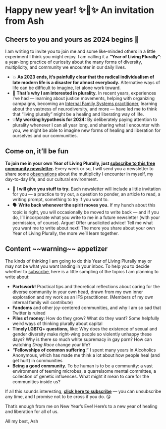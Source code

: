 # Happy new year! ✨🪩✨ An invitation from Ash

## Cheers to you and yours as 2024 begins 🥂

I am writing to invite you to join me and some like-minded others in a little experiment I think you might enjoy. I am calling it a **“Year of Living Plurally”**: a year-long practice of curiosity about the many forms of diversity, multiplicity, and community we encounter in our daily lives. 

- 💥 **As 2023 ends, it’s painfully clear that the radical individualism of late modern life is a disaster for almost everybody.** Alternative ways of life can be difficult to imagine, let alone work toward. 
- 🤔 **That’s why I am interested in plurality.** In recent years, experiences I’ve had — learning about justice movements, helping with organizing campaigns, becoming an [Internal Family Systems practitioner][1], learning about the vastness of neurodiversity, and more — have led me to think that “living plurally” might be a healing and liberating way of life. 
- 💡**My working hypothesis for 2024:** By deliberately paying attention to plurality whenever I can all year long, and sharing what I encounter with you, we might be able to imagine new forms of healing and liberation for ourselves and our communities. 

## Come on, it’ll be fun
**To join me in your own Year of Living Plurally, just [subscribe to this free community newsletter]().** Every week or so, I will send you a newsletter to share some [observations][3] about the multiplicity I encounter in myself, my day-to-day life, and our cultural environment. 
- 🎁 **I will give you stuff to try.** Each newsletter will include a little invitation for you — a practice to try out, a question to ponder, an article to read, a writing prompt, something to try if you want to. 
- 🗣️ **Write back whenever the spirit moves you.** If my hunch about this topic is right, you will occasionally be moved to write back — and if you do, I’ll incorporate what you write to me in a future newsletter (with your permission, of course). Argue! Offer unsolicited advice! Tell me what you want me to write about next! The more you share about your own Year of Living Plurally, the more we’ll learn together. 
## Content \~\~warning\~\~ appetizer
The kinds of thinking I am going to do this Year of Living Plurally may or may not be what you want landing in your inbox. To help you to decide whether to [subscribe](), here is a little sampling of the topics I am planning to write about: 
- **Partswork!** Practical tips and theoretical reflections about caring for the diverse community in your own head, drawn from my own inner exploration and my work as an IFS practitioner. (Members of my own internal family will contribute) 
- **Fandoms** and other joy-centered communities, and why I am so sad that Twitter is ruined 
- **Piles of money**: How do they grow? What do they want? Some helpfully weird ways of thinking plurally about capital 
- **Timely LGBTQ+ questions,** like: Why does the existence of sexual and gender diversity make right-wing people so violently unhappy these days? Why is there so much white supremacy in gay porn? How can watching *Drag Race* change your life? 
- **“Fellowships of common suffering.”** I spent many years in Alcoholics Anonymous, which has made me think a lot about how people heal (and get hurt) in communities 
- **Being a good community.** To be human is to be a community: a vast environment of teeming microbes, a quarrelsome mental committee, a collection of genetic influences. What might it mean to care for the communities inside us? 

If all this sounds interesting, **[click here to subscribe]()** — you can unsubscribe any time, and I promise not to be cross if you do. 😘  

That’s enough from me on New Year’s Eve! Here’s to a new year of healing and liberation for all of us. 

All my best,
Ash

[1]:	https://www.chudgar.com/coaching
[3]:	#topics

